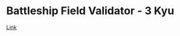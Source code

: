 # Battleship Field Validator - 3 Kyu

[Link](https://www.codewars.com/kata/52bb6539a4cf1b12d90005b7)
